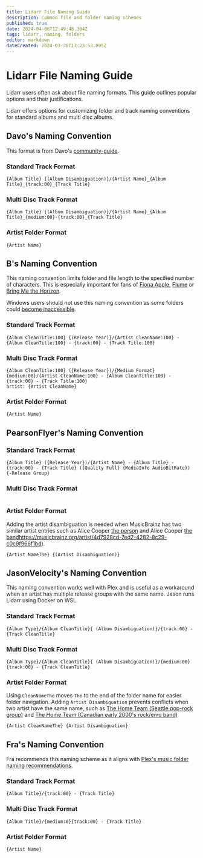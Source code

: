 ```yaml
---
title: Lidarr File Naming Guide
description: Common file and folder naming schemes
published: true
date: 2024-04-06T12:49:48.304Z
tags: lidarr, naming, folders
editor: markdown
dateCreated: 2024-03-30T13:23:53.095Z
---
```


# Lidarr File Naming Guide

Lidarr users often ask about file naming formats. This guide outlines popular options and their justifications.

Lidarr offers options for customizing folder and track naming conventions for standard albums and multi disc albums.

## Davo's Naming Convention

This format is from Davo's [community-guide](/lidarr/community-guide).

### Standard Track Format

```jinja
{Album Title} {(Album Disambiguation)}/{Artist Name}_{Album Title}_{track:00}_{Track Title}
```

### Multi Disc Track Format

```jinja
{Album Title} {(Album Disambiguation)}/{Artist Name}_{Album Title}_{medium:00}-{track:00}_{Track Title}
```

### Artist Folder Format

```jinja
{Artist Name}
```

## B's Naming Convention

This naming convention limits folder and file length to the specified number of characters. This is especially important for fans of [Fiona Apple](https://musicbrainz.org/release-group/b7493310-d408-44e2-a2d6-bbbd485d7abc), [Flume](https://musicbrainz.org/recording/93d0086c-27e7-4206-8722-e4c3c0b6d786) or [Bring Me the Horizon](https://musicbrainz.org/release-group/b7493310-d408-44e2-a2d6-bbbd485d7abc).

Windows users should not use this naming convention as some folders could [become inaccessible](https://wiki.servarr.com/lidarr/faq#why-cant-i-access-a-folder-in-windows-after-lidarr-rename).

### Standard Track Format

```jinja
{Album CleanTitle:100} {(Release Year)}/{Artist CleanName:100} - {Album CleanTitle:100} - {track:00} - {Track Title:100}
```

### Multi Disc Track Format

```jinja
{Album CleanTitle:100} ({Release Year})/{Medium Format} {medium:00}/{Artist CleanName:100} - {Album CleanTitle:100} - {track:00} - {Track Title:100}
artist: {Artist CleanName}
```

### Artist Folder Format

```jinja
{Artist Name}
```

## PearsonFlyer's Naming Convention

<!---
TODO: Add explainer
--->

### Standard Track Format

```jinja
{Album Title} ({Release Year})/{Artist Name} - {Album Title} - {track:00} - {Track Title} ({Quality Full} {MediaInfo AudioBitRate}) {-Release Group}
```

### Multi Disc Track Format

```jinja

```

### Artist Folder Format

Adding the artist disambiguation is needed when MusicBrainz has two similar artist entries such as Alice Cooper [the person](https://musicbrainz.org/artist/ee58c59f-8e7f-4430-b8ca-236c4d3745ae) and Alice Cooper [the band](/lidarr/quick-start-guide)<https://musicbrainz.org/artist/4d7928cd-7ed2-4282-8c29-c0c9f966f1bd>).

```jinja
{Artist NameThe} {(Artist Disambiguation)}
```

## JasonVelocity's Naming Convention

This naming convention works well with Plex and is useful as a workaround when an artist has multiple release groups with the same name. Jason runs Lidarr using Docker on WSL.

### Standard Track Format

```jinja
{Album Type}/{Album CleanTitle}{ (Album Disambiguation)}/{track:00} - {Track CleanTitle}
```

### Multi Disc Track Format

```jinja
{Album Type}/{Album CleanTitle}{ (Album Disambiguation)}/{medium:00}{track:00} - {Track CleanTitle}
```

### Artist Folder Format

Using `CleanNameThe` moves `The` to the end of the folder name for easier folder navigation. Adding `Artist Disambiguation` prevents conflicts when two artist have the same name, such as [The Home Team (Seattle pop-rock group)](https://musicbrainz.org/artist/35c8d5bb-8bbd-43e2-a8d3-157fa391789f) and [The Home Team (Canadian early 2000's rock/emo band)](https://musicbrainz.org/artist/ea5a58c2-7638-45c1-adb7-3913491d505c) 

```jinja
{Artist CleanNameThe} {Artist Disambiguation}
```

## Fra's Naming Convention

Fra recommends this naming scheme as it aligns with [Plex's music folder naming recommendations](https://support.plex.tv/articles/200265296-adding-music-media-from-folders/#toc-0).

### Standard Track Format

```jinja
{Album Title}/{track:00} - {Track Title}
```

### Multi Disc Track Format

```jinja
{Album Title}/{medium:0}{track:00} - {Track Title}
```

### Artist Folder Format

```jinja
{Artist Name}
```
